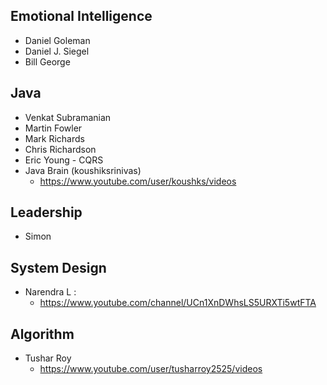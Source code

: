 ## Emotional Intelligence 
- Daniel Goleman
- Daniel J. Siegel
- Bill George
## Java 
- Venkat Subramanian  
- Martin Fowler 
- Mark Richards 
- Chris Richardson 
- Eric Young - CQRS
- Java Brain (koushiksrinivas)
    - https://www.youtube.com/user/koushks/videos  
## Leadership
- Simon 
## System Design 
- Narendra L : 
    - https://www.youtube.com/channel/UCn1XnDWhsLS5URXTi5wtFTA
## Algorithm 
- Tushar Roy 
    - https://www.youtube.com/user/tusharroy2525/videos
    
